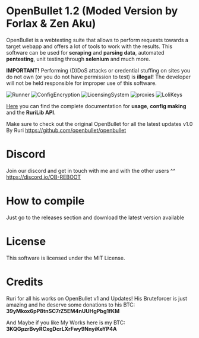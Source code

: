 # OpenBullet 1.2 (Moded Version by Forlax & Zen Aku)

OpenBullet is a webtesting suite that allows to perform requests towards a target webapp and offers a lot of tools to work with the results. This software can be used for **scraping** and **parsing data**, automated **pentesting**, unit testing through **selenium** and much more.

**IMPORTANT!** Performing (D)DoS attacks or credential stuffing on sites you do not own (or you do not have permission to test) is **illegal!** The developer will not be held responsible for improper use of this software.

![Runner](https://i.imgur.com/8HdLkJ5.png)
![ConfigEncryption](https://i.imgur.com/K7nTjdr.png)
![LicensingSystem](https://i.imgur.com/dWsGLH3.png)
![proxies](https://i.imgur.com/VrVTBeW.png)
![LoliKeys](https://i.imgur.com/8wB2m5w.png)


[Here](https://openbullet.github.io) you can find the complete documentation for **usage**, **config making** and the **RuriLib API**.

Make sure to check out the original OpenBullet for all the latest updates v1.0 By Ruri https://github.com/openbullet/openbullet

# Discord
Join our discord and get in touch with me and with the other users ^^
https://discord.io/OB-REBOOT

# How to compile
Just go to the releases section and download the latest version available

# License
This software is licensed under the MIT License.

# Credits
Ruri for all his works on OpenBullet v1 and Updates! His Bruteforcer is just amazing and he deserve some donations to his BTC: **39yMkox6pP8tnSC7rZ5EM4nUUHgPbg1fKM** 

And Maybe if you like My Works here is my BTC: **3KQGpzrBvyRCxgDcrLXrFwy9NnyiKeYP4A**
